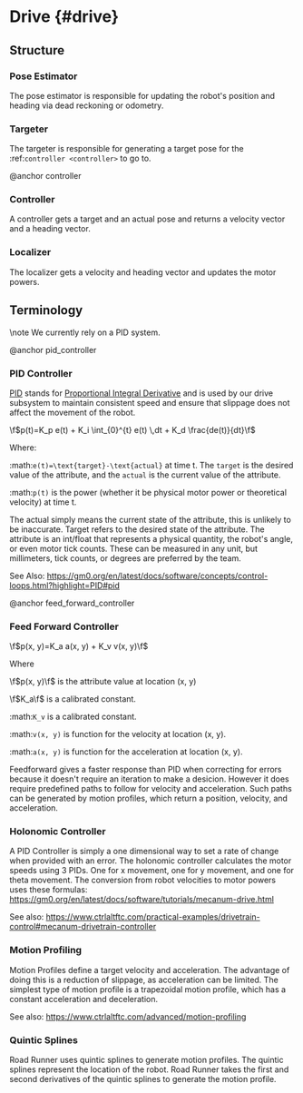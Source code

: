 Drive {#drive}
====================

## Structure
### Pose Estimator

The pose estimator is responsible for updating the robot's position and heading via dead reckoning or odometry.

### Targeter

The targeter is responsible for generating a target pose for the :ref:`controller <controller>` to go to.


@anchor controller
### Controller
A controller gets a target and an actual pose and returns a velocity vector and a heading vector.

### Localizer
The localizer gets a velocity and heading vector and updates the motor powers.

## Terminology

\note We currently rely on a PID system.

@anchor pid_controller
### PID Controller

[PID](https://medium.com/autonomous-robotics/pid-control-85596db59f35) stands for
[Proportional Integral Derivative](https://en.wikipedia.org/wiki/PID_controller)
and is used by our drive subsystem to maintain consistent speed
and ensure that slippage does not affect the movement of the robot.

\f$p(t)=K_p e(t) + K_i \int_{0}^{t} e(t) \,dt + K_d \frac{de(t)}{dt}\f$

Where:

:math:`e(t)=\text{target}-\text{actual}` at time t.
The `target` is the desired value of the attribute, and the `actual` is the current value of the attribute.

:math:`p(t)` is the power (whether it be physical motor power or theoretical velocity) at time t.

The actual simply means the current state of the attribute, this is unlikely to be inaccurate. Target refers to the
desired state of the attribute. The attribute is an int/float that represents a physical quantity, the robot's angle, or even motor tick counts.
These can be measured in any unit, but millimeters, tick counts, or degrees are preferred by the team.

See Also: https://gm0.org/en/latest/docs/software/concepts/control-loops.html?highlight=PID#pid

@anchor feed_forward_controller
### Feed Forward Controller

\f$p(x, y)=K_a a(x, y) + K_v v(x, y)\f$

Where

\f$p(x, y)\f$ is the attribute value at location (x, y)

\f$K_a\f$ is a calibrated constant.

:math:`K_v` is a calibrated constant.

:math:`v(x, y)` is function for the velocity at location (x, y).

:math:`a(x, y)` is function for the acceleration at location (x, y).

Feedforward gives a faster response than PID when correcting for errors because it doesn't require an iteration to make a desicion.
However it does require predefined paths to follow for velocity and acceleration.
Such paths can be generated by motion profiles, which return a position, velocity, and acceleration.

### Holonomic Controller

A PID Controller is simply a one dimensional way to set a rate of change when provided with an error.
The holonomic controller calculates the motor speeds using 3 PIDs.
One for x movement, one for y movement, and one for theta movement.
The conversion from robot velocities to motor powers uses these formulas: https://gm0.org/en/latest/docs/software/tutorials/mecanum-drive.html

See also: https://www.ctrlaltftc.com/practical-examples/drivetrain-control#mecanum-drivetrain-controller


### Motion Profiling

Motion Profiles define a target velocity and acceleration.
The advantage of doing this is a reduction of slippage, as acceleration can be limited.
The simplest type of motion profile is a trapezoidal motion profile, which has a constant acceleration and deceleration.

See also: https://www.ctrlaltftc.com/advanced/motion-profiling

### Quintic Splines

Road Runner uses quintic splines to generate motion profiles. The quintic splines represent the location of the robot.
Road Runner takes the first and second derivatives of the quintic splines to generate the motion profile.
